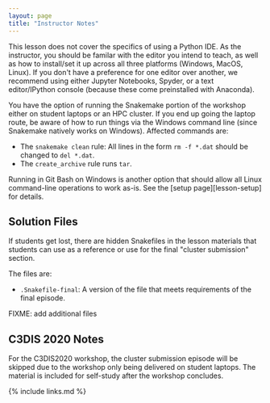 ```yaml
---
layout: page
title: "Instructor Notes"
---
```


This lesson does not cover the specifics of using a Python IDE. As the
instructor, you should be familar with the editor you intend to teach, as
well as how to install/set it up across all three platforms (Windows, MacOS,
Linux). If you don't have a preference for one editor over another, we
recommend using either Jupyter Notebooks, Spyder, or a text editor/IPython
console (because these come preinstalled with Anaconda).

You have the option of running the Snakemake portion of the workshop either
on student laptops or an HPC cluster. If you end up going the laptop route,
be aware of how to run things via the Windows command line (since Snakemake
natively works on Windows). Affected commands are:

* The `snakemake clean` rule: All lines in the form `rm -f *.dat` should be changed to `del *.dat`.
* The `create_archive` rule runs `tar`.

Running in Git Bash on Windows is another option that should allow all Linux
command-line operations to work as-is. See the [setup page][lesson-setup] for
details.

## Solution Files

If students get lost, there are hidden Snakefiles in the lesson materials
that students can use as a reference or use for the final "cluster
submission" section.

The files are:

* `.Snakefile-final`: A version of the file that meets requirements of the final episode.

FIXME: add additional files

## C3DIS 2020 Notes

For the C3DIS2020 workshop, the cluster submission episode will be skipped
due to the workshop only being delivered on student laptops. The material is
included for self-study after the workshop concludes.

{% include links.md %}
